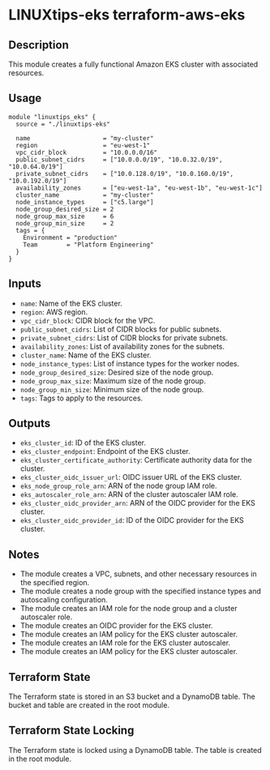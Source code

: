 # LINUXtips-eks  terraform-aws-eks

## Description

This module creates a fully functional Amazon EKS cluster with associated resources.

## Usage

```hcl
module "linuxtips_eks" {
  source = "./linuxtips-eks"

  name                    = "my-cluster"
  region                  = "eu-west-1"
  vpc_cidr_block          = "10.0.0.0/16"
  public_subnet_cidrs     = ["10.0.0.0/19", "10.0.32.0/19", "10.0.64.0/19"]
  private_subnet_cidrs    = ["10.0.128.0/19", "10.0.160.0/19", "10.0.192.0/19"]
  availability_zones      = ["eu-west-1a", "eu-west-1b", "eu-west-1c"]
  cluster_name            = "my-cluster"
  node_instance_types     = ["c5.large"]
  node_group_desired_size = 2
  node_group_max_size     = 6
  node_group_min_size     = 2
  tags = {
    Environment = "production"
    Team        = "Platform Engineering"
  }
}
```

## Inputs

- `name`: Name of the EKS cluster.
- `region`: AWS region.
- `vpc_cidr_block`: CIDR block for the VPC.
- `public_subnet_cidrs`: List of CIDR blocks for public subnets.
- `private_subnet_cidrs`: List of CIDR blocks for private subnets.
- `availability_zones`: List of availability zones for the subnets.
- `cluster_name`: Name of the EKS cluster.
- `node_instance_types`: List of instance types for the worker nodes.
- `node_group_desired_size`: Desired size of the node group.
- `node_group_max_size`: Maximum size of the node group.
- `node_group_min_size`: Minimum size of the node group.
- `tags`: Tags to apply to the resources.

## Outputs

- `eks_cluster_id`: ID of the EKS cluster.
- `eks_cluster_endpoint`: Endpoint of the EKS cluster.
- `eks_cluster_certificate_authority`: Certificate authority data for the cluster.
- `eks_cluster_oidc_issuer_url`: OIDC issuer URL of the EKS cluster.
- `eks_node_group_role_arn`: ARN of the node group IAM role.
- `eks_autoscaler_role_arn`: ARN of the cluster autoscaler IAM role.
- `eks_cluster_oidc_provider_arn`: ARN of the OIDC provider for the EKS cluster.
- `eks_cluster_oidc_provider_id`: ID of the OIDC provider for the EKS cluster.

## Notes

- The module creates a VPC, subnets, and other necessary resources in the specified region.
- The module creates a node group with the specified instance types and autoscaling configuration.
- The module creates an IAM role for the node group and a cluster autoscaler role.
- The module creates an OIDC provider for the EKS cluster.
- The module creates an IAM policy for the EKS cluster autoscaler.
- The module creates an IAM role for the EKS cluster autoscaler.
- The module creates an IAM policy for the EKS cluster autoscaler.

## Terraform State

The Terraform state is stored in an S3 bucket and a DynamoDB table. The bucket and table are created in the root module.

## Terraform State Locking

The Terraform state is locked using a DynamoDB table. The table is created in the root module.